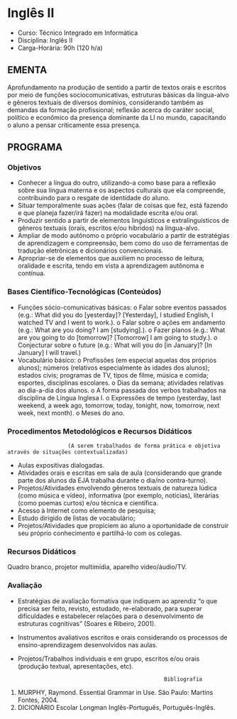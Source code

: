 # Inglês II 

* Curso: Técnico Integrado em Informática
* Disciplina: Inglês II
* Carga-Horária: 90h (120 h/a)

## EMENTA

Aprofundamento na produção de sentido a partir de textos orais e escritos por meio de funções sociocomunicativas,
estruturas básicas da língua-alvo e gêneros textuais de diversos domínios, considerando também as demandas da
formação profissional; reflexão acerca do caráter social, político e econômico da presença dominante da LI no mundo,
capacitando o aluno a pensar criticamente essa presença.

## PROGRAMA
### Objetivos

*   Conhecer a língua do outro, utilizando-a como base para a reflexão sobre sua língua materna e os aspectos culturais
    que ela compreende, contribuindo para o resgate de identidade do aluno.
*   Situar temporalmente suas ações (falar de coisas que fez, está fazendo e que planeja fazer/irá fazer) na modalidade
    escrita e/ou oral.
*   Produzir sentido a partir de elementos linguísticos e extralinguísticos de gêneros textuais (orais, escritos e/ou
    híbridos) na língua-alvo.
*   Ampliar de modo autônomo o próprio vocabulário a partir de estratégias de aprendizagem e compreensão, bem
    como do uso de ferramentas de tradução eletrônicas e dicionários convencionais.
*   Apropriar-se de elementos que auxiliem no processo de leitura, oralidade e escrita, tendo em vista a aprendizagem
    autônoma e contínua.

### Bases Científico-Tecnológicas (Conteúdos)

*   Funções sócio-comunicativas básicas:
           o Falar sobre eventos passados (e.g.: What did you do [yesterday]? [Yesterday], I studied English, I
                watched TV and I went to work.).
           o Falar sobre o ações em andamento (e.g.: What are you doing? I am [studying].).
           o Fazer planos (e.g.: What are you going to do [tomorrow]? [Tomorrow] I am going to study.).
           o Conjecturar sobre o future (e.g.: What will you do [in January]? [In January] I will travel.)
*   Vocabulário básico:
           o Profissões (em especial aquelas dos próprios alunos); números (relativos especialmente às idades dos
                alunos); estados civis; programas de TV, tipos de filme, música e comida; esportes, disciplinas
                escolares.
           o Dias da semana; atividades relativas ao dia-a-dia dos alunos.
           o A forma passada dos verbos trabalhados na disciplina de Língua Inglesa I.
           o Expressões de tempo (yesterday, last weekend, a week ago, tomorrow, today, tonight, now, tomorrow,
                next week, next month).
           o Meses do ano.

### Procedimentos Metodológicos e Recursos Didáticos
                       (A serem trabalhados de forma prática e objetiva através de situações contextualizadas)
*   Aulas expositivas dialogadas.
*   Atividades orais e escritas em sala de aula (considerando que grande parte dos alunos da EJA trabalha durante o
    dia/no contra-turno).
*   Projetos/Atividades envolvendo gêneros textuais de natureza lúdica (como música e vídeo), informativa (por exemplo,
    notícias), literárias (como poemas curtos) e/ou técnica e científica.
*   Acesso à Internet como elemento de pesquisa;
*   Estudo dirigido de listas de vocabulário;
*   Projetos/Atividades que propiciem ao aluno a oportunidade de construir seu próprio conhecimento e partilhá-lo com os
    colegas.

### Recursos Didáticos

Quadro branco, projetor multimídia, aparelho vídeo/áudio/TV.

### Avaliação

*   Estratégias de avaliação formativa que indiquem ao aprendiz “o que precisa ser feito, revisto, estudado, re-elaborado,
    para superar dificuldades e estabelecer relações para o desenvolvimento de estruturas cognitivas” (Soares e Ribeiro,
    2001).
*    Instrumentos avaliativos escritos e orais considerando os processos de ensino-aprendizagem desenvolvidos nas aulas.
*    Projetos/Trabalhos individuais e em grupo, escritos e/ou orais (produção textual, apresentações, etc).

                                                       Bibliografia
1.   MURPHY, Raymond. Essential Grammar in Use. São Paulo: Martins Fontes, 2004.
2.   DICIONÁRIO Escolar Longman Inglês-Português, Português-Inglês.


